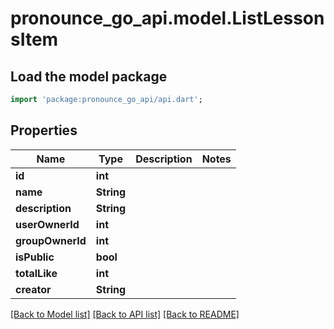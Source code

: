 # pronounce_go_api.model.ListLessonsItem

## Load the model package
```dart
import 'package:pronounce_go_api/api.dart';
```

## Properties
Name | Type | Description | Notes
------------ | ------------- | ------------- | -------------
**id** | **int** |  | 
**name** | **String** |  | 
**description** | **String** |  | 
**userOwnerId** | **int** |  | 
**groupOwnerId** | **int** |  | 
**isPublic** | **bool** |  | 
**totalLike** | **int** |  | 
**creator** | **String** |  | 

[[Back to Model list]](../README.md#documentation-for-models) [[Back to API list]](../README.md#documentation-for-api-endpoints) [[Back to README]](../README.md)


